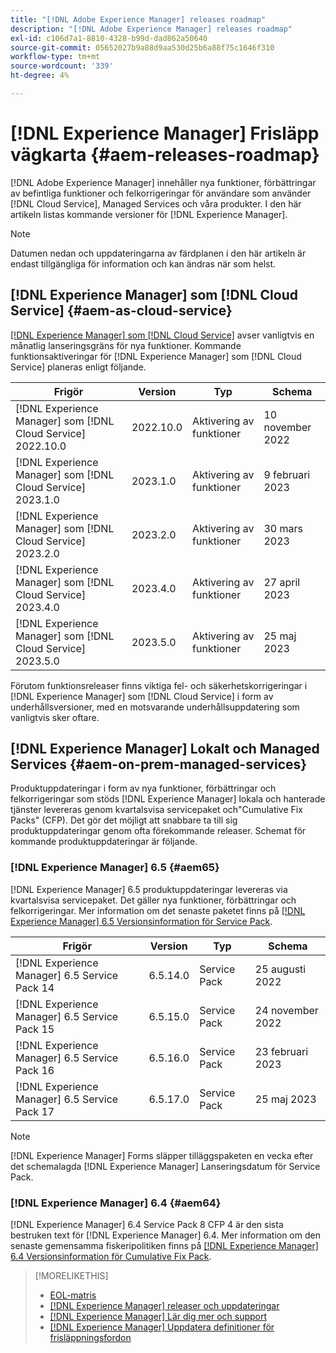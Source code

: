 ```yaml
---
title: "[!DNL Adobe Experience Manager] releases roadmap"
description: "[!DNL Adobe Experience Manager] releases roadmap"
exl-id: c106d7a1-8810-4328-b99d-dad862a50640
source-git-commit: 05652027b9a88d9aa530d25b6a88f75c1646f310
workflow-type: tm+mt
source-wordcount: '339'
ht-degree: 4%

---
```


# [!DNL Experience Manager] Frisläpp vägkarta {#aem-releases-roadmap}

[!DNL Adobe Experience Manager] innehåller nya funktioner, förbättringar av befintliga funktioner och felkorrigeringar för användare som använder [!DNL Cloud Service], Managed Services och våra produkter. I den här artikeln listas kommande versioner för [!DNL Experience Manager].

>[!NOTE]
>
>Datumen nedan och uppdateringarna av färdplanen i den här artikeln är endast tillgängliga för information och kan ändras när som helst.

## [!DNL Experience Manager] som [!DNL Cloud Service] {#aem-as-cloud-service}

[[!DNL Experience Manager] som [!DNL Cloud Service]](https://experienceleague.adobe.com/docs/experience-manager-cloud-service/release-notes/home.html) avser vanligtvis en månatlig lanseringsgräns för nya funktioner. Kommande funktionsaktiveringar för [!DNL Experience Manager] som [!DNL Cloud Service] planeras enligt följande.

| Frigör | Version | Typ | Schema |
|---|---|---|---|
| [!DNL Experience Manager] som [!DNL Cloud Service] 2022.10.0 | 2022.10.0 | Aktivering av funktioner | 10 november 2022 |
| [!DNL Experience Manager] som [!DNL Cloud Service] 2023.1.0 | 2023.1.0 | Aktivering av funktioner | 9 februari 2023 |
| [!DNL Experience Manager] som [!DNL Cloud Service] 2023.2.0 | 2023.2.0 | Aktivering av funktioner | 30 mars 2023 |
| [!DNL Experience Manager] som [!DNL Cloud Service] 2023.4.0 | 2023.4.0 | Aktivering av funktioner | 27 april 2023 |
| [!DNL Experience Manager] som [!DNL Cloud Service] 2023.5.0 | 2023.5.0 | Aktivering av funktioner | 25 maj 2023 |

Förutom funktionsreleaser finns viktiga fel- och säkerhetskorrigeringar i [!DNL Experience Manager] som [!DNL Cloud Service] i form av underhållsversioner, med en motsvarande underhållsuppdatering som vanligtvis sker oftare.

## [!DNL Experience Manager] Lokalt och Managed Services {#aem-on-prem-managed-services}

Produktuppdateringar i form av nya funktioner, förbättringar och felkorrigeringar som stöds [!DNL Experience Manager] lokala och hanterade tjänster levereras genom kvartalsvisa servicepaket och&quot;Cumulative Fix Packs&quot; (CFP). Det gör det möjligt att snabbare ta till sig produktuppdateringar genom ofta förekommande releaser. Schemat för kommande produktuppdateringar är följande.

### [!DNL Experience Manager] 6.5 {#aem65}

[!DNL Experience Manager] 6.5 produktuppdateringar levereras via kvartalsvisa servicepaket. Det gäller nya funktioner, förbättringar och felkorrigeringar. Mer information om det senaste paketet finns på [[!DNL Experience Manager] 6.5 Versionsinformation för Service Pack](https://experienceleague.adobe.com/docs/experience-manager-65/release-notes/release-notes.html).

| Frigör | Version | Typ | Schema |
|---|---|---|---|
| [!DNL Experience Manager] 6.5 Service Pack 14 | 6.5.14.0 | Service Pack | 25 augusti 2022 |
| [!DNL Experience Manager] 6.5 Service Pack 15 | 6.5.15.0 | Service Pack | 24 november 2022 |
| [!DNL Experience Manager] 6.5 Service Pack 16 | 6.5.16.0 | Service Pack | 23 februari 2023 |
| [!DNL Experience Manager] 6.5 Service Pack 17 | 6.5.17.0 | Service Pack | 25 maj 2023 |

>[!NOTE]
>
>[!DNL Experience Manager] Forms släpper tilläggspaketen en vecka efter det schemalagda [!DNL Experience Manager] Lanseringsdatum för Service Pack.

### [!DNL Experience Manager] 6.4 {#aem64}

[!DNL Experience Manager] 6.4 Service Pack 8 CFP 4 är den sista bestruken text för [!DNL Experience Manager] 6.4. Mer information om den senaste gemensamma fiskeripolitiken finns på [[!DNL Experience Manager] 6.4 Versionsinformation för Cumulative Fix Pack](https://experienceleague.adobe.com/docs/experience-manager-64/release-notes/cfp-release-notes.html).

>[!MORELIKETHIS]
>
>* [EOL-matris](https://helpx.adobe.com/support/programs/eol-matrix.html)
>* [[!DNL Experience Manager] releaser och uppdateringar](https://helpx.adobe.com/experience-manager/aem-releases-updates.html)
>* [[!DNL Experience Manager] Lär dig mer och support](https://helpx.adobe.com/support/experience-manager.html)
>* [[!DNL Experience Manager] Uppdatera definitioner för frisläppningsfordon](/help/update-release-vehicle-definitions.md)

